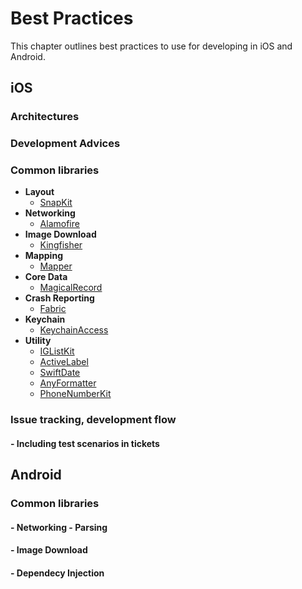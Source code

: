 # Best Practices

This chapter outlines best practices to use for developing in iOS and Android.

## iOS

### Architectures

### Development Advices

### Common libraries
* **Layout**
  * [SnapKit](https://github.com/SnapKit/SnapKit)
* **Networking**
  * [Alamofire](https://github.com/Alamofire/Alamofire)
* **Image Download**
  * [Kingfisher](https://github.com/onevcat/Kingfisher)
* **Mapping**
  * [Mapper](https://github.com/lyft/mapper)
* **Core Data**
  * [MagicalRecord](https://github.com/magicalpanda/MagicalRecord)
* **Crash Reporting**
  * [Fabric](https://cocoapods.org/pods/Fabric)
* **Keychain**
  * [KeychainAccess](https://github.com/kishikawakatsumi/KeychainAccess)
* **Utility**
  * [IGListKit](https://github.com/Instagram/IGListKit)
  * [ActiveLabel](https://github.com/optonaut/ActiveLabel.swift)
  * [SwiftDate](https://github.com/malcommac/SwiftDate)
  * [AnyFormatter](https://github.com/luximetr/AnyFormatKit)
  * [PhoneNumberKit](https://github.com/marmelroy/PhoneNumberKit)


### Issue tracking, development flow
#### - Including test scenarios in tickets

## Android

### Common libraries

#### - Networking - Parsing
#### - Image Download
#### - Dependecy Injection
